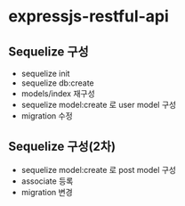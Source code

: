 # expressjs-restful-api

## Sequelize 구성

- sequelize init
- sequelize db:create
- models/index 재구성
- sequelize model:create 로 user model 구성
- migration 수정

## Sequelize 구성(2차)

- sequelize model:create 로 post model 구성
- associate 등록
- migration 변경
